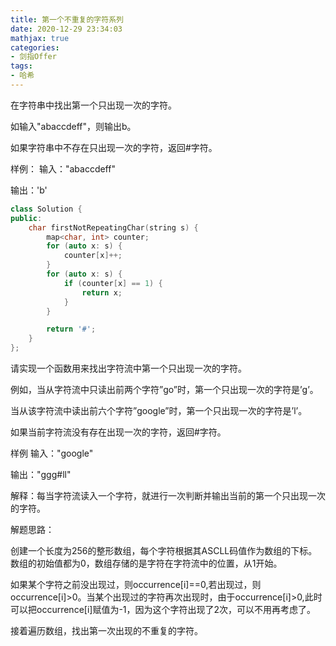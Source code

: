 ```yaml
---
title: 第一个不重复的字符系列
date: 2020-12-29 23:34:03
mathjax: true
categories:
- 剑指Offer
tags: 
- 哈希
---
```


在字符串中找出第一个只出现一次的字符。

如输入"abaccdeff"，则输出b。

如果字符串中不存在只出现一次的字符，返回#字符。

样例：
输入："abaccdeff"

输出：'b'

```cpp
class Solution {
public:
    char firstNotRepeatingChar(string s) {
        map<char, int> counter;
        for (auto x: s) {
            counter[x]++;
        }
        for (auto x: s) {
            if (counter[x] == 1) {
                return x;
            }
        }

        return '#';
    }
};
```

请实现一个函数用来找出字符流中第一个只出现一次的字符。

例如，当从字符流中只读出前两个字符”go”时，第一个只出现一次的字符是’g’。

当从该字符流中读出前六个字符”google”时，第一个只出现一次的字符是’l’。

如果当前字符流没有存在出现一次的字符，返回#字符。

样例
输入："google"

输出："ggg#ll"

解释：每当字符流读入一个字符，就进行一次判断并输出当前的第一个只出现一次的字符。

解题思路：

创建一个长度为256的整形数组，每个字符根据其ASCLL码值作为数组的下标。数组的初始值都为0，数组存储的是字符在字符流中的位置，从1开始。

如果某个字符之前没出现过，则occurrence[i]==0,若出现过，则occurrence[i]>0。当某个出现过的字符再次出现时，由于occurrence[i]>0,此时可以把occurrence[i]赋值为-1，因为这个字符出现了2次，可以不用再考虑了。

接着遍历数组，找出第一次出现的不重复的字符。
